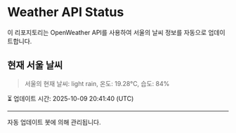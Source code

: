 
# Weather API Status

이 리포지토리는 OpenWeather API를 사용하여 서울의 날씨 정보를 자동으로 업데이트합니다.

## 현재 서울 날씨
> 서울의 현재 날씨: light rain, 온도: 19.28°C, 습도: 84%

⏳ 업데이트 시간: 2025-10-09 20:41:40 (UTC)

---
자동 업데이트 봇에 의해 관리됩니다.
